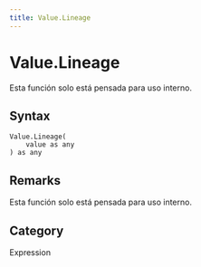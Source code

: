```yaml
---
title: Value.Lineage
---
```


# Value.Lineage


Esta función solo está pensada para uso interno.


## Syntax

```powerquery
Value.Lineage(
    value as any
) as any
```


## Remarks

Esta función solo está pensada para uso interno.



## Category
Expression
